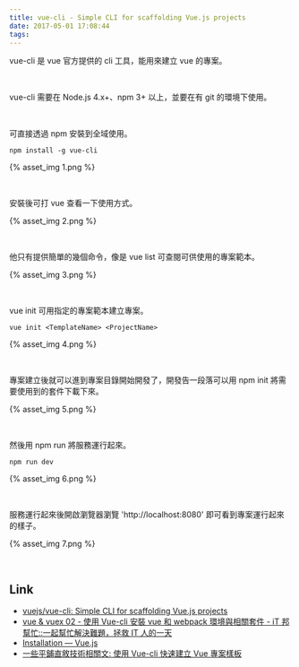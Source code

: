 ```yaml
---
title: vue-cli - Simple CLI for scaffolding Vue.js projects
date: 2017-05-01 17:08:44
tags:
---
```


vue-cli 是 vue 官方提供的 cli 工具，能用來建立 vue 的專案。  

<!-- More -->

<br/>


vue-cli 需要在 Node.js 4.x+、npm 3+ 以上，並要在有 git 的環境下使用。  

<br/>


可直接透過 npm 安裝到全域使用。  

    npm install -g vue-cli

{% asset_img 1.png %}

<br/>


安裝後可打 vue 查看一下使用方式。  

{% asset_img 2.png %}

<br/>


他只有提供簡單的幾個命令，像是 vue list 可查閱可供使用的專案範本。  

{% asset_img 3.png %}

<br/>


vue init 可用指定的專案範本建立專案。  

    vue init <TemplateName> <ProjectName>

{% asset_img 4.png %}

<br/>


專案建立後就可以進到專案目錄開始開發了，開發告一段落可以用 npm init 將需要使用到的套件下載下來。  

{% asset_img 5.png %}

<br/>


然後用 npm run 將服務運行起來。  

    npm run dev

{% asset_img 6.png %}

<br/>


服務運行起來後開啟瀏覽器瀏覽 'http://localhost:8080' 即可看到專案運行起來的樣子。  

{% asset_img 7.png %}

<br/>


Link
----
* [vuejs/vue-cli: Simple CLI for scaffolding Vue.js projects](https://github.com/vuejs/vue-cli)
* [vue & vuex 02 - 使用 Vue-cli 安裝 vue 和 webpack 環境與相關套件 - iT 邦幫忙::一起幫忙解決難題，拯救 IT 人的一天](http://ithelp.ithome.com.tw/articles/10184919)
* [Installation — Vue.js](https://vuejs.org/v2/guide/installation.html)
* [一些平鋪直敘技術相關文: 使用 Vue-cli 快速建立 Vue 專案樣板](http://www.winwu.cc/2016/06/vue-cli-vue.html)

